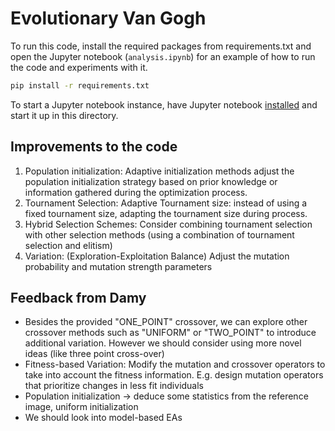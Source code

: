 # Evolutionary Van Gogh

To run this code, install the required packages from requirements.txt and open the Jupyter notebook (`analysis.ipynb`) for an example of how to run the code and experiments with it.

```bash
pip install -r requirements.txt
```

To start a Jupyter notebook instance, have Jupyter notebook [installed](https://jupyter.org/install#jupyter-notebook) and start it up in this directory.

## Improvements to the code
1. Population initialization: Adaptive initialization methods adjust the population initialization strategy based on prior knowledge or information gathered during the optimization process. 
2. Tournament Selection: Adaptive Tournament size: instead of using a fixed tournament size, adapting the tournament size during process.  
3. Hybrid Selection Schemes: Consider combining tournament selection with other selection methods (using a combination of tournament selection and elitism)
4. Variation: (Exploration-Exploitation Balance) Adjust the mutation probability and mutation strength parameters 

## Feedback from Damy
- Besides the provided "ONE_POINT" crossover, we can explore other crossover methods such as "UNIFORM" or "TWO_POINT" to introduce additional variation. However we should consider using more novel ideas (like three point cross-over)
- Fitness-based Variation: Modify the mutation and crossover operators to take into account the fitness information. E.g. design mutation operators that prioritize changes in less fit individuals
- Population initialization → deduce some statistics from the reference image, uniform initialization	
- We should look into model-based EAs
